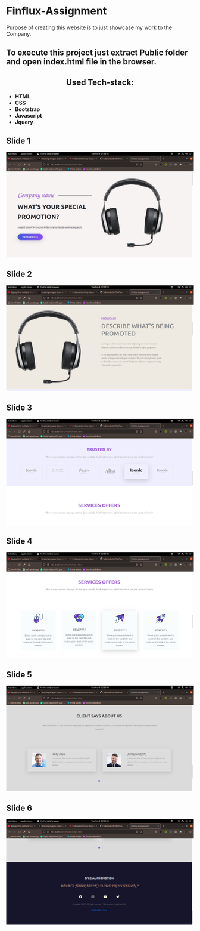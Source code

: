 # Finflux-Assignment
Purpose of creating this website is to just showcase my work to the Company. 



## To execute this project just extract Public folder and open index.html file in the browser.


<h2 align ="center">
Used Tech-stack:
</h2>
<ul>
  <li><b>HTML</b> </li>
  <li><b>CSS</b></li>
  <li><b>Bootstrap</b></li>
  <li><b>Javascript</b></li>
  <li><b>Jquery</b></li>
  </ul>
  
<div align="center">
  <h2 align ="left"> Slide 1 </h2>
  
  <img alt="Slide 1" src="./Screenshots/1.png" />
</div>
<div align="center">
  <h2 align ="left"> Slide 2 </h2>
 
  <img alt="Slide 2" src="./Screenshots/2.png" />
</div>
<div align="center">
  <h2 align ="left"> Slide 3 </h2>
  
  <img alt="Slide 3" src="./Screenshots/3.png" />
</div>
<div align="center">
  <h2 align ="left"> Slide 4 </h2>
  
  <img alt="Slide 4" src="./Screenshots/4.png" />
</div>

<div align="center">
  <h2 align ="left"> Slide 5 </h2>
  
  <img alt="Slide 5" src="./Screenshots/5.png" />
</div>

<div align="center">
  <h2 align ="left"> Slide 6 </h2>
  
  <img alt="Slide 6" src="./Screenshots/6.png" />
</div>

